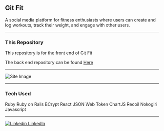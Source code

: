 ## Git Fit
A social media platform for fitness enthusiasts where users can create and log workouts, track their weight, and engage with other users.

---

### This Repository
This  repository is for the front end of Git Fit

The back end repository can be found [Here](https://github.com/aduterte/gitfit-backend)

---

![Site Image](https://alessandro-duterte.netlify.app/images/git-fit2.png)

***

### Tech Used
Ruby
Ruby on Rails
BCrypt
React
JSON Web Token
ChartJS
Recoil
Nokogiri
Javascript

---



[![Linkedin](https://i.stack.imgur.com/gVE0j.png) LinkedIn](https://www.linkedin.com/in/alessandro-duterte/)